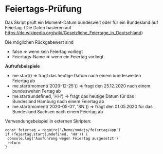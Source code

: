 # Feiertags-Prüfung

Das Skript prüft ein Moment-Datum bundesweit oder für ein Bundesland auf Feiertag.
(Die Daten basieren auf https://de.wikipedia.org/wiki/Gesetzliche_Feiertage_in_Deutschland)
 
Die möglichen Rückgabewert sind 
* false => wenn kein Feiertag vorliegt
* Feiertags-Name => wenn ein Feiertag vorliegt

__Aufrufsbeispiele__
* me.start() => fragt das heutige Datum nach einem bundesweiten Feiertag ab
* me.start(moment('2020-12-25')) => fragt den 25.12.2020 nach einem bundesweiten Fertag ab
* me.start(undefined, 'HH') => fragt das heutige Datum für das Bundesland Hamburg nach einem Feiertag ab
* me.start(moment('2020-05-01', 'SN')) => fragt den 01.05.2020 für das Bundesland Sachsen nach einem Feiertag ab
 
Verwendungsbeispiel in externen Skripten:

    const feiertag = require('/home/nodejs/feiertag/app')
    if (feiertag.start(undefined, 'HH')) {
     console.log('Ausführung wegen Feiertag ausgesetzt')
     return
    }

